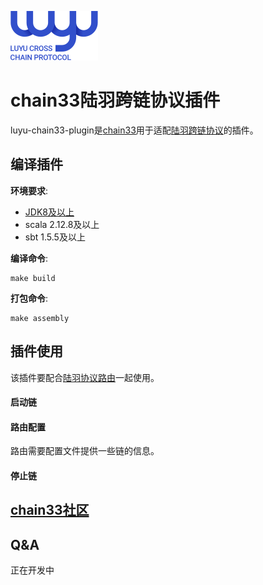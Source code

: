 ![](doc/img/logo_nor.svg)

# chain33陆羽跨链协议插件

luyu-chain33-plugin是[chain33](https://github.com/33cn)用于适配[陆羽跨链协议](https://gitee.com/luyu-community/luyu-cross-chain-protocol)的插件。

## 编译插件

**环境要求**:

- [JDK8及以上](https://www.oracle.com/java/technologies/javase-downloads.html)
- scala 2.12.8及以上
- sbt 1.5.5及以上

**编译命令**:
```shell
make build
```

**打包命令**:

```shell
make assembly
```

## 插件使用

该插件要配合[陆羽协议路由](https://gitee.com/luyu-community/router)一起使用。


#### 启动链


#### 路由配置
路由需要配置文件提供一些链的信息。


#### 停止链

## [chain33社区](https://github.com/33cn/chain33)


## Q&A
正在开发中



